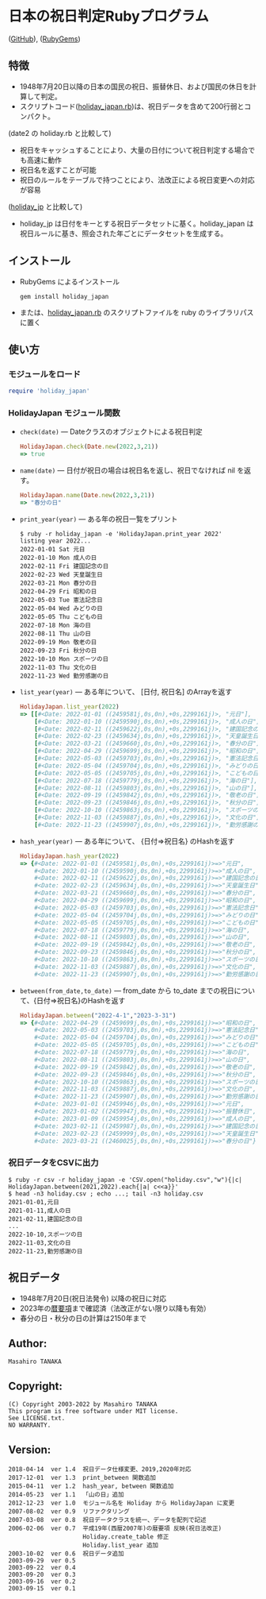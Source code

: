 # 日本の祝日判定Rubyプログラム

([GitHub](https://github.com/masa16/holiday_japan)),
([RubyGems](https://rubygems.org/gems/holiday_japan))

## 特徴
* 1948年7月20日以降の日本の国民の祝日、振替休日、および国民の休日を計算して判定。
* スクリプトコード([holiday_japan.rb](https://github.com/masa16/holiday_japan/blob/master/lib/holiday_japan.rb))は、祝日データを含めて200行弱とコンパクト。

(date2 の holiday.rb と比較して)
* 祝日をキャッシュすることにより、大量の日付について祝日判定する場合でも高速に動作
* 祝日名を返すことが可能
* 祝日のルールをテーブルで持つことにより、法改正による祝日変更への対応が容易

([holiday_jp](https://rubygems.org/gems/holiday_jp) と比較して)
* holiday_jp は日付をキーとする祝日データセットに基く。holiday_japan は祝日ルールに基き、照会された年ごとにデータセットを生成する。

## インストール

* RubyGems によるインストール
  ```
  gem install holiday_japan
  ```

* または、[holiday_japan.rb](https://github.com/masa16/holiday_japan/blob/master/lib/holiday_japan.rb)
  のスクリプトファイルを ruby のライブラリパスに置く

## 使い方

### モジュールをロード

  ```ruby
  require 'holiday_japan'
  ```

### HolidayJapan モジュール関数

* `check(date)` ― Dateクラスのオブジェクトによる祝日判定

  ```ruby
  HolidayJapan.check(Date.new(2022,3,21))
  => true
  ```

* `name(date)` ― 日付が祝日の場合は祝日名を返し、祝日でなければ nil を返す。

  ```ruby
  HolidayJapan.name(Date.new(2022,3,21))
  => "春分の日"
  ```

* `print_year(year)` ― ある年の祝日一覧をプリント

  ```
  $ ruby -r holiday_japan -e 'HolidayJapan.print_year 2022'
  listing year 2022...
  2022-01-01 Sat 元日
  2022-01-10 Mon 成人の日
  2022-02-11 Fri 建国記念の日
  2022-02-23 Wed 天皇誕生日
  2022-03-21 Mon 春分の日
  2022-04-29 Fri 昭和の日
  2022-05-03 Tue 憲法記念日
  2022-05-04 Wed みどりの日
  2022-05-05 Thu こどもの日
  2022-07-18 Mon 海の日
  2022-08-11 Thu 山の日
  2022-09-19 Mon 敬老の日
  2022-09-23 Fri 秋分の日
  2022-10-10 Mon スポーツの日
  2022-11-03 Thu 文化の日
  2022-11-23 Wed 勤労感謝の日
  ```

* `list_year(year)` ― ある年について、 [日付, 祝日名] のArrayを返す

  ```ruby
  HolidayJapan.list_year(2022)
  => [[#<Date: 2022-01-01 ((2459581j,0s,0n),+0s,2299161j)>, "元日"],
      [#<Date: 2022-01-10 ((2459590j,0s,0n),+0s,2299161j)>, "成人の日"],
      [#<Date: 2022-02-11 ((2459622j,0s,0n),+0s,2299161j)>, "建国記念の日"],
      [#<Date: 2022-02-23 ((2459634j,0s,0n),+0s,2299161j)>, "天皇誕生日"],
      [#<Date: 2022-03-21 ((2459660j,0s,0n),+0s,2299161j)>, "春分の日"],
      [#<Date: 2022-04-29 ((2459699j,0s,0n),+0s,2299161j)>, "昭和の日"],
      [#<Date: 2022-05-03 ((2459703j,0s,0n),+0s,2299161j)>, "憲法記念日"],
      [#<Date: 2022-05-04 ((2459704j,0s,0n),+0s,2299161j)>, "みどりの日"],
      [#<Date: 2022-05-05 ((2459705j,0s,0n),+0s,2299161j)>, "こどもの日"],
      [#<Date: 2022-07-18 ((2459779j,0s,0n),+0s,2299161j)>, "海の日"],
      [#<Date: 2022-08-11 ((2459803j,0s,0n),+0s,2299161j)>, "山の日"],
      [#<Date: 2022-09-19 ((2459842j,0s,0n),+0s,2299161j)>, "敬老の日"],
      [#<Date: 2022-09-23 ((2459846j,0s,0n),+0s,2299161j)>, "秋分の日"],
      [#<Date: 2022-10-10 ((2459863j,0s,0n),+0s,2299161j)>, "スポーツの日"],
      [#<Date: 2022-11-03 ((2459887j,0s,0n),+0s,2299161j)>, "文化の日"],
      [#<Date: 2022-11-23 ((2459907j,0s,0n),+0s,2299161j)>, "勤労感謝の日"]]
  ```

* `hash_year(year)` ― ある年について、 {日付=>祝日名} のHashを返す

  ```ruby
  HolidayJapan.hash_year(2022)
  => {#<Date: 2022-01-01 ((2459581j,0s,0n),+0s,2299161j)>=>"元日",
      #<Date: 2022-01-10 ((2459590j,0s,0n),+0s,2299161j)>=>"成人の日",
      #<Date: 2022-02-11 ((2459622j,0s,0n),+0s,2299161j)>=>"建国記念の日",
      #<Date: 2022-02-23 ((2459634j,0s,0n),+0s,2299161j)>=>"天皇誕生日",
      #<Date: 2022-03-21 ((2459660j,0s,0n),+0s,2299161j)>=>"春分の日",
      #<Date: 2022-04-29 ((2459699j,0s,0n),+0s,2299161j)>=>"昭和の日",
      #<Date: 2022-05-03 ((2459703j,0s,0n),+0s,2299161j)>=>"憲法記念日",
      #<Date: 2022-05-04 ((2459704j,0s,0n),+0s,2299161j)>=>"みどりの日",
      #<Date: 2022-05-05 ((2459705j,0s,0n),+0s,2299161j)>=>"こどもの日",
      #<Date: 2022-07-18 ((2459779j,0s,0n),+0s,2299161j)>=>"海の日",
      #<Date: 2022-08-11 ((2459803j,0s,0n),+0s,2299161j)>=>"山の日",
      #<Date: 2022-09-19 ((2459842j,0s,0n),+0s,2299161j)>=>"敬老の日",
      #<Date: 2022-09-23 ((2459846j,0s,0n),+0s,2299161j)>=>"秋分の日",
      #<Date: 2022-10-10 ((2459863j,0s,0n),+0s,2299161j)>=>"スポーツの日",
      #<Date: 2022-11-03 ((2459887j,0s,0n),+0s,2299161j)>=>"文化の日",
      #<Date: 2022-11-23 ((2459907j,0s,0n),+0s,2299161j)>=>"勤労感謝の日"}
  ```

* `between(from_date,to_date)` ― from_date から to_date までの祝日について、{日付=>祝日名}のHashを返す

  ```ruby
  HolidayJapan.between("2022-4-1","2023-3-31")
  => {#<Date: 2022-04-29 ((2459699j,0s,0n),+0s,2299161j)>=>"昭和の日",
      #<Date: 2022-05-03 ((2459703j,0s,0n),+0s,2299161j)>=>"憲法記念日",
      #<Date: 2022-05-04 ((2459704j,0s,0n),+0s,2299161j)>=>"みどりの日",
      #<Date: 2022-05-05 ((2459705j,0s,0n),+0s,2299161j)>=>"こどもの日",
      #<Date: 2022-07-18 ((2459779j,0s,0n),+0s,2299161j)>=>"海の日",
      #<Date: 2022-08-11 ((2459803j,0s,0n),+0s,2299161j)>=>"山の日",
      #<Date: 2022-09-19 ((2459842j,0s,0n),+0s,2299161j)>=>"敬老の日",
      #<Date: 2022-09-23 ((2459846j,0s,0n),+0s,2299161j)>=>"秋分の日",
      #<Date: 2022-10-10 ((2459863j,0s,0n),+0s,2299161j)>=>"スポーツの日",
      #<Date: 2022-11-03 ((2459887j,0s,0n),+0s,2299161j)>=>"文化の日",
      #<Date: 2022-11-23 ((2459907j,0s,0n),+0s,2299161j)>=>"勤労感謝の日",
      #<Date: 2023-01-01 ((2459946j,0s,0n),+0s,2299161j)>=>"元日",
      #<Date: 2023-01-02 ((2459947j,0s,0n),+0s,2299161j)>=>"振替休日",
      #<Date: 2023-01-09 ((2459954j,0s,0n),+0s,2299161j)>=>"成人の日",
      #<Date: 2023-02-11 ((2459987j,0s,0n),+0s,2299161j)>=>"建国記念の日",
      #<Date: 2023-02-23 ((2459999j,0s,0n),+0s,2299161j)>=>"天皇誕生日",
      #<Date: 2023-03-21 ((2460025j,0s,0n),+0s,2299161j)>=>"春分の日"}
  ```

### 祝日データをCSVに出力

  ```
  $ ruby -r csv -r holiday_japan -e 'CSV.open("holiday.csv","w"){|c| HolidayJapan.between(2021,2022).each{|a| c<<a}}'
  $ head -n3 holiday.csv ; echo ...; tail -n3 holiday.csv
  2021-01-01,元日
  2021-01-11,成人の日
  2021-02-11,建国記念の日
  ...
  2022-10-10,スポーツの日
  2022-11-03,文化の日
  2022-11-23,勤労感謝の日
  ```

## 祝日データ

* 1948年7月20日(祝日法発令) 以降の祝日に対応
* 2023年の[暦要項](https://eco.mtk.nao.ac.jp/koyomi/yoko/)まで確認済（法改正がない限り以降も有効）
* 春分の日・秋分の日の計算は2150年まで

## Author:
    Masahiro TANAKA

## Copyright:
    (C) Copyright 2003-2022 by Masahiro TANAKA
    This program is free software under MIT license.
    See LICENSE.txt.
    NO WARRANTY.

## Version:
    2018-04-14  ver 1.4  祝日データ仕様変更、2019,2020年対応
    2017-12-01  ver 1.3  print_between 関数追加
    2015-04-11  ver 1.2  hash_year, between 関数追加
    2014-05-23  ver 1.1  「山の日」追加
    2012-12-23  ver 1.0  モジュール名を Holiday から HolidayJapan に変更
    2007-08-02  ver 0.9  リファクタリング
    2007-03-08  ver 0.8  祝日データクラスを統一、データを配列で記述
    2006-02-06  ver 0.7  平成19年(西暦2007年)の暦要項 反映(祝日法改正)
                         Holiday.create_table 修正
                         Holiday.list_year 追加
    2003-10-02  ver 0.6  祝日データ追加
    2003-09-29  ver 0.5
    2003-09-22  ver 0.4
    2003-09-20  ver 0.3
    2003-09-16  ver 0.2
    2003-09-15  ver 0.1
